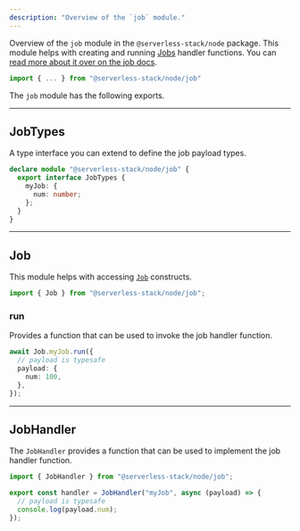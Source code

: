```yaml
---
description: "Overview of the `job` module."
---
```


Overview of the `job` module in the `@serverless-stack/node` package. This module helps with creating and running [Jobs](../constructs/Job.md) handler functions. You can [read more about it over on the job docs](../long-running-jobs.md).

```ts
import { ... } from "@serverless-stack/node/job"
```

The `job` module has the following exports. 

---

## JobTypes

A type interface you can extend to define the job payload types.

```ts
declare module "@serverless-stack/node/job" {
  export interface JobTypes {
    myJob: {
      num: number;
    };
  }
}
```

---

## Job

This module helps with accessing [`Job`](../constructs/Job.md) constructs.

```ts
import { Job } from "@serverless-stack/node/job";
```

### run

Provides a function that can be used to invoke the job handler function.

```ts
await Job.myJob.run({
  // payload is typesafe
  payload: {
    num: 100,
  },
});
```

---

## JobHandler

The `JobHandler` provides a function that can be used to implement the job handler function.

```ts
import { JobHandler } from "@serverless-stack/node/job";

export const handler = JobHandler("myJob", async (payload) => {
  // payload is typesafe
  console.log(payload.num);
});
```